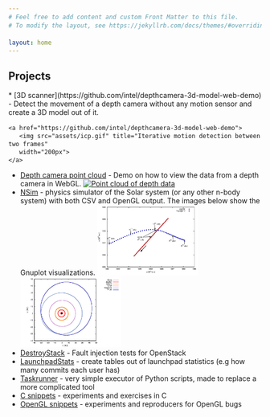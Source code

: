 ```yaml
---
# Feel free to add content and custom Front Matter to this file.
# To modify the layout, see https://jekyllrb.com/docs/themes/#overriding-theme-defaults

layout: home
---
```


<h2>Projects</h2>
* [3D scanner](https://github.com/intel/depthcamera-3d-model-web-demo) -
  Detect the movement of a depth camera without any motion sensor and create
  a 3D model out of it.

    <a href="https://github.com/intel/depthcamera-3d-model-web-demo">
       <img src="assets/icp.gif" title="Iterative motion detection between two frames"
       width="200px">
    </a>
* [Depth camera point cloud](https://github.com/01org/depthcamera-pointcloud-web-demo) -
  Demo on how to view the data from a depth camera in WebGL.
    <a href="https://github.com/01org/depthcamera-pointcloud-web-demo">
       <img src="assets/pointcloud.gif" title="Point cloud of depth data"
       width="200px">
    </a>
* [NSim](https://github.com/mkollaro/nsim) - physics simulator of the Solar
  system (or any other n-body system) with both CSV and OpenGL output. The
  images below show the Gnuplot visualizations.
    <a href="https://github.com/mkollaro/nsim">
       <img src="assets/slingshot.png" title="Slingshot maneuver of the Voyager"
       width="200px">
    </a>
    <a href="https://github.com/mkollaro/nsim">
       <img src="assets/solarsystem-outer.png" title="The outer Solar system"
       width="200px">
    </a>
* [DestroyStack](https://github.com/mkollaro/destroystack) - Fault injection
   tests for OpenStack
* [LaunchpadStats](https://github.com/mkollaro/launchpadstats) - create tables out
  of launchpad statistics (e.g how many commits each user has)
* [Taskrunner](https://github.com/mkollaro/taskrunner) - very simple executor of
  Python scripts, made to replace a more complicated tool
* [C snippets](https://github.com/mkollaro/c_snippets) - experiments and
  exercises in C
* [OpenGL snippets](https://github.com/mkollaro/opengl_snippets) - experiments and
  reproducers for OpenGL bugs


